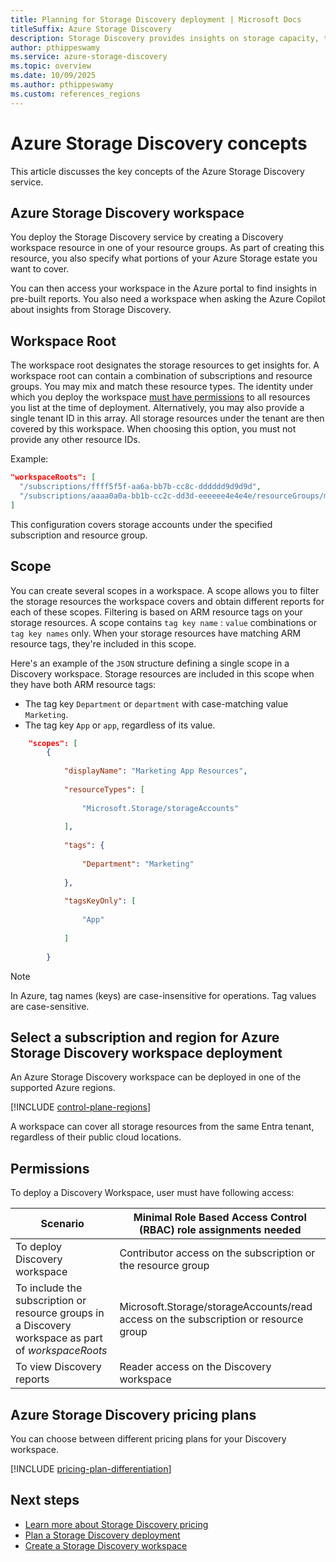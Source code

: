 ```yaml
---
title: Planning for Storage Discovery deployment | Microsoft Docs
titleSuffix: Azure Storage Discovery
description: Storage Discovery provides insights on storage capacity, transactions, and configurations - providing visibility into your storage estate at entire organization level and aiding business decisions.
author: pthippeswamy
ms.service: azure-storage-discovery
ms.topic: overview
ms.date: 10/09/2025
ms.author: pthippeswamy
ms.custom: references_regions
---
```


# Azure Storage Discovery concepts

This article discusses the key concepts of the Azure Storage Discovery service.

## Azure Storage Discovery workspace 

You deploy the Storage Discovery service by creating a Discovery workspace resource in one of your resource groups.
As part of creating this resource, you also specify what portions of your Azure Storage estate you want to cover.

You can then access your workspace in the Azure portal to find insights in pre-built reports.
You also need a workspace when asking the Azure Copilot about insights from Storage Discovery.

## Workspace Root

The workspace root designates the storage resources to get insights for. A workspace root can contain a combination of subscriptions and resource groups. You may mix and match these resource types. The identity under which you deploy the workspace [must have permissions](deployment-planning.md#permissions-to-your-storage-resources) to all resources you list at the time of deployment. Alternatively, you may also provide a single tenant ID in this array. All storage resources under the tenant are then covered by this workspace. When choosing this option, you must not provide any other resource IDs.

Example:

```json
"workspaceRoots": [
  "/subscriptions/ffff5f5f-aa6a-bb7b-cc8c-dddddd9d9d9d",
  "/subscriptions/aaaa0a0a-bb1b-cc2c-dd3d-eeeeee4e4e4e/resourceGroups/myResourceGroup"
]
```

This configuration covers storage accounts under the specified subscription and resource group.

## Scope 

You can create several scopes in a workspace. A scope allows you to filter the storage resources the workspace covers and obtain different reports for each of these scopes. Filtering is based on ARM resource tags on your storage resources. A scope contains `tag key name` : `value` combinations or `tag key names` only. When your storage resources have matching ARM resource tags, they're included in this scope.

Here's an example of the `JSON` structure defining a single scope in a Discovery workspace.
Storage resources are included in this scope when they have both ARM resource tags:

- The tag key `Department` or `department` with case-matching value `Marketing`.
- The tag key `App` or `app`, regardless of its value.

```json
    "scopes": [ 
        { 
        
            "displayName": "Marketing App Resources", 
        
            "resourceTypes": [ 
        
                "Microsoft.Storage/storageAccounts" 
        
            ], 
        
            "tags": { 
        
                "Department": "Marketing" 
        
            }, 
        
            "tagsKeyOnly": [ 
        
                "App" 
        
            ] 
        
        } 
```
> [!NOTE]
> In Azure, tag names (keys) are case-insensitive for operations. Tag values are case-sensitive.

## Select a subscription and region for Azure Storage Discovery workspace deployment

An Azure Storage Discovery workspace can be deployed in one of the supported Azure regions.

[!INCLUDE [control-plane-regions](includes/control-plane-regions.md)]

A workspace can cover all storage resources from the same Entra tenant, regardless of their public cloud locations.

## Permissions

To deploy a Discovery Workspace, user must have following access:

| Scenario | Minimal Role Based Access Control (RBAC) role assignments needed |
|---|---| 
| To deploy Discovery workspace | Contributor access on the subscription or the resource group| 
| To include the subscription or resource groups in a Discovery workspace as part of *workspaceRoots* | Microsoft.Storage/storageAccounts/read access on the subscription or resource group | 
| To view Discovery reports | Reader access on the Discovery workspace |

## Azure Storage Discovery pricing plans

You can choose between different pricing plans for your Discovery workspace.

[!INCLUDE [pricing-plan-differentiation](includes/pricing-plan-differentiation.md)]

## Next steps

- [Learn more about Storage Discovery pricing](pricing.md)
- [Plan a Storage Discovery deployment](deployment-planning.md)
- [Create a Storage Discovery workspace](create-workspace.md)
